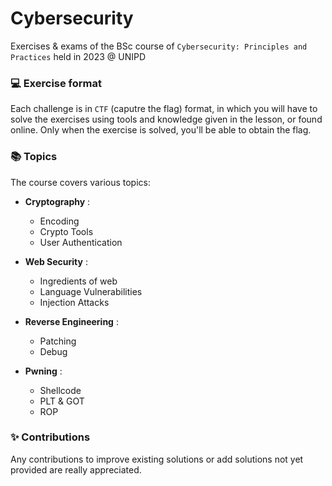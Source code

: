 # Cybersecurity 
Exercises & exams of the BSc course of `Cybersecurity: Principles and Practices` held in 2023 @ UNIPD

### 💻 Exercise format
Each challenge is in `CTF` (caputre the flag) format, in which you will have to solve the exercises using tools and knowledge given in the lesson, or found online. Only when the exercise is solved, you'll be able to obtain the flag.

### 📚 Topics
The course covers various topics:

- **Cryptography** : 
    - Encoding
    - Crypto Tools
    - User Authentication

- **Web Security** :
    - Ingredients of web
    - Language Vulnerabilities
    - Injection Attacks

- **Reverse Engineering** :
    - Patching
    - Debug

- **Pwning** :
    - Shellcode
    - PLT & GOT
    - ROP

### ✨ Contributions
Any contributions to improve existing solutions or add solutions not yet provided are really appreciated.
